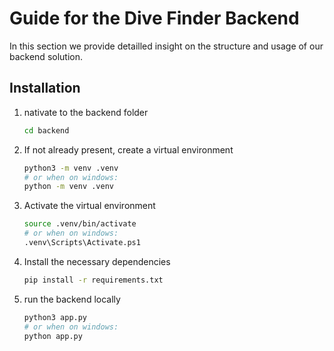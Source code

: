 # Guide for the Dive Finder Backend

In this section we provide detailled insight on the structure and usage of our backend solution.

## Installation

1. nativate to the backend folder

   ```bash
   cd backend
   ```

2. If not already present, create a virtual environment

   ```bash
   python3 -m venv .venv
   # or when on windows:
   python -m venv .venv
   ```

3. Activate the virtual environment

   ```bash
   source .venv/bin/activate
   # or when on windows:
   .venv\Scripts\Activate.ps1
   ```

4. Install the necessary dependencies

   ```bash
   pip install -r requirements.txt
   ```

5. run the backend locally
   ```bash
   python3 app.py
   # or when on windows:
   python app.py
   ```

